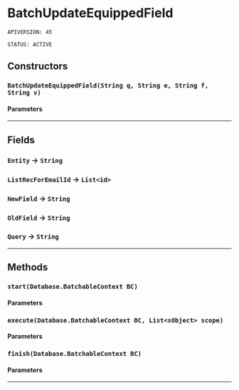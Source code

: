 # BatchUpdateEquippedField

`APIVERSION: 45`

`STATUS: ACTIVE`

## Constructors

### `BatchUpdateEquippedField(String q, String e, String f, String v)`

#### Parameters

***

## Fields

### `Entity` → `String`

### `ListRecForEmailId` → `List<id>`

### `NewField` → `String`

### `OldField` → `String`

### `Query` → `String`

***

## Methods

### `start(Database.BatchableContext BC)`

#### Parameters

### `execute(Database.BatchableContext BC, List<sObject> scope)`

#### Parameters

### `finish(Database.BatchableContext BC)`

#### Parameters

***
